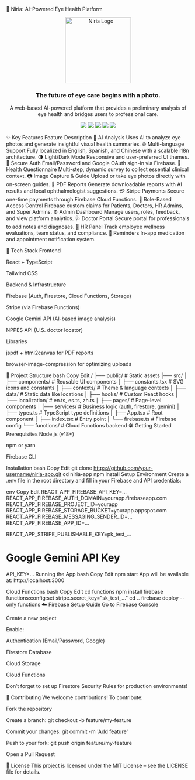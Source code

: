 🧠 Niria: AI-Powered Eye Health Platform
<div align="center"> <img src="https://storage.googleapis.com/felipec-_bucket/Artboard%207-8.png" alt="Niria Logo" width="180" /> <h3><strong>The future of eye care begins with a photo.</strong></h3> <p> A web-based AI-powered platform that provides a preliminary analysis of eye health and bridges users to professional care. </p> </div>
<p align="center"> <img src="https://img.shields.io/badge/React-20232A?style=for-the-badge&logo=react&logoColor=61DAFB" /> <img src="https://img.shields.io/badge/TypeScript-007ACC?style=for-the-badge&logo=typescript&logoColor=white" /> <img src="https://img.shields.io/badge/Firebase-FFCA28?style=for-the-badge&logo=firebase&logoColor=black" /> <img src="https://img.shields.io/badge/Tailwind_CSS-38B2AC?style=for-the-badge&logo=tailwind-css&logoColor=white" /> <img src="https://img.shields.io/badge/Google_Gemini-8E75B4?style=for-the-badge&logo=google-gemini&logoColor=white" /> </p>
✨ Key Features
Feature	Description
📸 AI Analysis	Uses AI to analyze eye photos and generate insightful visual health summaries.
🌐 Multi-language Support	Fully localized in English, Spanish, and Chinese with a scalable i18n architecture.
🌗 Light/Dark Mode	Responsive and user-preferred UI themes.
🔐 Secure Auth	Email/Password and Google OAuth sign-in via Firebase.
🧾 Health Questionnaire	Multi-step, dynamic survey to collect essential clinical context.
📷 Image Capture & Guide	Upload or take eye photos directly with on-screen guides.
📄 PDF Reports	Generate downloadable reports with AI results and local ophthalmologist suggestions.
💳 Stripe Payments	Secure one-time payments through Firebase Cloud Functions.
👥 Role-Based Access Control	Firebase custom claims for Patients, Doctors, HR Admins, and Super Admins.
⚙️ Admin Dashboard	Manage users, roles, feedback, and view platform analytics.
🩺 Doctor Portal	Secure portal for professionals to add notes and diagnoses.
🏢 HR Panel	Track employee wellness evaluations, team status, and compliance.
🔔 Reminders	In-app medication and appointment notification system.

🚀 Tech Stack
Frontend

React + TypeScript

Tailwind CSS

Backend & Infrastructure

Firebase (Auth, Firestore, Cloud Functions, Storage)

Stripe (via Firebase Functions)

Google Gemini API (AI-based image analysis)

NPPES API (U.S. doctor locator)

Libraries

jspdf + html2canvas for PDF reports

browser-image-compression for optimizing uploads

📁 Project Structure
bash
Copy
Edit
/
├── public/                     # Static assets
├── src/
│   ├── components/             # Reusable UI components
│   ├── constants.tsx           # SVG icons and constants
│   ├── contexts/               # Theme & language contexts
│   ├── data/                   # Static data like locations
│   ├── hooks/                  # Custom React hooks
│   ├── localization/           # en.ts, es.ts, zh.ts
│   ├── pages/                  # Page-level components
│   ├── services/               # Business logic (auth, firestore, gemini)
│   ├── types.ts                # TypeScript type definitions
│   ├── App.tsx                 # Root component
│   ├── index.tsx               # Entry point
│   └── firebase.ts             # Firebase config
└── functions/                  # Cloud Functions backend
🛠️ Getting Started
Prerequisites
Node.js (v18+)

npm or yarn

Firebase CLI

Installation
bash
Copy
Edit
git clone https://github.com/your-username/niria-app.git
cd niria-app
npm install
Setup Environment
Create a .env file in the root directory and fill in your Firebase and API credentials:

env
Copy
Edit
REACT_APP_FIREBASE_API_KEY=...
REACT_APP_FIREBASE_AUTH_DOMAIN=yourapp.firebaseapp.com
REACT_APP_FIREBASE_PROJECT_ID=yourapp
REACT_APP_FIREBASE_STORAGE_BUCKET=yourapp.appspot.com
REACT_APP_FIREBASE_MESSAGING_SENDER_ID=...
REACT_APP_FIREBASE_APP_ID=...

REACT_APP_STRIPE_PUBLISHABLE_KEY=pk_test_...

# Google Gemini API Key
API_KEY=...
Running the App
bash
Copy
Edit
npm start
App will be available at: http://localhost:3000

Cloud Functions
bash
Copy
Edit
cd functions
npm install
firebase functions:config:set stripe.secret_key="sk_test_..."
cd ..
firebase deploy --only functions
☁️ Firebase Setup Guide
Go to Firebase Console

Create a new project

Enable:

Authentication (Email/Password, Google)

Firestore Database

Cloud Storage

Cloud Functions

Don’t forget to set up Firestore Security Rules for production environments!

🤝 Contributing
We welcome contributions!
To contribute:

Fork the repository

Create a branch: git checkout -b feature/my-feature

Commit your changes: git commit -m 'Add feature'

Push to your fork: git push origin feature/my-feature

Open a Pull Request

📜 License
This project is licensed under the MIT License – see the LICENSE file for details.

